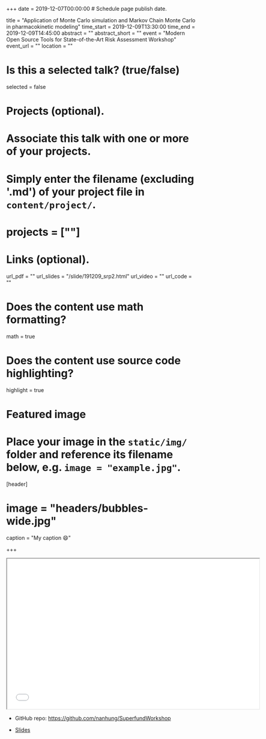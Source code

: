 +++
date = 2019-12-07T00:00:00  # Schedule page publish date.
  
title = "Application of Monte Carlo simulation and Markov Chain Monte Carlo in pharmacokinetic modeling"
time_start = 2019-12-09T13:30:00
time_end = 2019-12-09T14:45:00
abstract = ""
abstract_short = ""
event = "Modern Open Source Tools for State-of-the-Art Risk Assessment Workshop"
event_url = ""
location = ""

# Is this a selected talk? (true/false)
selected = false
  
# Projects (optional).
#   Associate this talk with one or more of your projects.
#   Simply enter the filename (excluding '.md') of your project file in `content/project/`.
# projects = [""]
  
# Links (optional).
url_pdf = ""
url_slides = "/slide/191209_srp2.html"
url_video = ""
url_code = ""
  
# Does the content use math formatting?
math = true
  
# Does the content use source code highlighting?
highlight = true
  
# Featured image
# Place your image in the `static/img/` folder and reference its filename below, e.g. `image = "example.jpg"`.
[header]
# image = "headers/bubbles-wide.jpg"
caption = "My caption :smile:"
  
+++
    
<iframe src="/slide/191209_srp1.html#1" width="672" height="400px"></iframe>

- GitHub repo: https://github.com/nanhung/SuperfundWorkshop

- [Slides](https://nanhung.rbind.io/slide/191209_srp2.html#1) 
